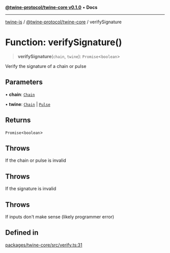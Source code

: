 [**@twine-protocol/twine-core v0.1.0**](../index.md) • **Docs**

***

[twine-js](../../../index.md) / [@twine-protocol/twine-core](../index.md) / verifySignature

# Function: verifySignature()

> **verifySignature**(`chain`, `twine`): `Promise`\<`boolean`\>

Verify the signature of a chain or pulse

## Parameters

• **chain**: [`Chain`](../type-aliases/Chain.md)

• **twine**: [`Chain`](../type-aliases/Chain.md) \| [`Pulse`](../type-aliases/Pulse.md)

## Returns

`Promise`\<`boolean`\>

## Throws

If the chain or pulse is invalid

## Throws

If the signature is invalid

## Throws

If inputs don't make sense (likely programmer error)

## Defined in

[packages/twine-core/src/verify.ts:31](https://github.com/twine-protocol/twine-js/blob/afcd6a4191783e38a824b15e0910dbcaa4196a95/packages/twine-core/src/verify.ts#L31)

